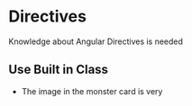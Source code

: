 # Directives

Knowledge about Angular Directives is needed

## Use Built in Class

- The image in the monster card is very
